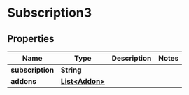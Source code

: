 

# Subscription3


## Properties

| Name | Type | Description | Notes |
|------------ | ------------- | ------------- | -------------|
|**subscription** | **String** |  |  |
|**addons** | [**List&lt;Addon&gt;**](Addon.md) |  |  |



